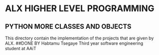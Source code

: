 # ALX HIGHER LEVEL PROGRAMMING
## PYTHON MORE CLASSES AND OBJECTS
This directory contain the implementation of the projects that are given by ALX.
##DONE BY
Habtamu Tsegaye 
Third year software engineering student at AAiT

